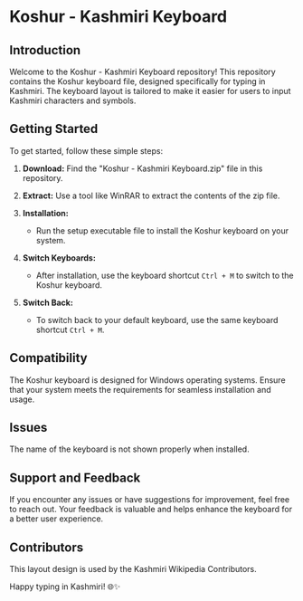 # Koshur - Kashmiri Keyboard

## Introduction

Welcome to the Koshur - Kashmiri Keyboard repository! This repository contains the Koshur keyboard file, designed specifically for typing in Kashmiri. The keyboard layout is tailored to make it easier for users to input Kashmiri characters and symbols.

## Getting Started

To get started, follow these simple steps:

1. **Download:** Find the "Koshur - Kashmiri Keyboard.zip" file in this repository.

2. **Extract:** Use a tool like WinRAR to extract the contents of the zip file.

3. **Installation:**
   - Run the setup executable file to install the Koshur keyboard on your system.

4. **Switch Keyboards:**
   - After installation, use the keyboard shortcut `Ctrl + M` to switch to the Koshur keyboard.

5. **Switch Back:**
   - To switch back to your default keyboard, use the same keyboard shortcut `Ctrl + M`.

## Compatibility

The Koshur keyboard is designed for Windows operating systems. Ensure that your system meets the requirements for seamless installation and usage.

## Issues
The name of the keyboard is not shown properly when installed.

## Support and Feedback

If you encounter any issues or have suggestions for improvement, feel free to reach out. Your feedback is valuable and helps enhance the keyboard for a better user experience.

## Contributors

This layout design is used by the Kashmiri Wikipedia Contributors.

Happy typing in Kashmiri! 🌐✨

